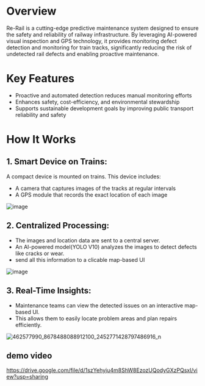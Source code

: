 # Overview
Re-Rail is a cutting-edge predictive maintenance system designed to ensure the safety and reliability of railway infrastructure. By leveraging AI-powered visual inspection and GPS technology, it provides monitoring defect detection and monitoring for train tracks, significantly reducing the risk of undetected rail defects and enabling proactive maintenance.

# Key Features
- Proactive and automated detection reduces manual monitoring efforts
- Enhances safety, cost-efficiency, and environmental stewardship
- Supports sustainable development goals by improving public transport reliability and safety

# How It Works 
## 1. Smart Device on Trains:
  A compact device is mounted on trains. This device includes:
- A camera that captures images of the tracks at regular intervals
- A GPS module that records the exact location of each image
     
![image](https://github.com/user-attachments/assets/136ff960-8b59-4b55-b41c-4b206cd2d48f)


## 2. Centralized Processing:
- The images and location data are sent to a central server.
- An AI-powered model(YOLO V10) analyzes the images to detect defects like cracks or wear.
- send all this information to a clicable map-based UI
  
![image](https://github.com/user-attachments/assets/e3693c2e-914b-4dbb-9e21-6bb160810c29)

 ## 3. Real-Time Insights:
- Maintenance teams can view the detected issues on an interactive map-based UI.
- This allows them to easily locate problem areas and plan repairs efficiently.
  
![462577990_8678488088912100_2452771428797486916_n](https://github.com/user-attachments/assets/7a185371-212a-47d2-bfd6-babd01508d96)

## demo video
https://drive.google.com/file/d/1szYehyju4m8ShW8EzozUQodyGXzPQsxI/view?usp=sharing
 

 
